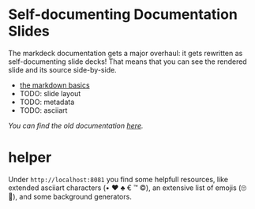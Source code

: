 # Self-documenting Documentation Slides

The markdeck documentation gets a major overhaul:
it gets rewritten as self-documenting slide decks!
That means that you can see the rendered slide and its source side-by-side.

* [the markdown basics](https://arnehilmann.github.io/markdeck/docs/markdown-basics/explain.html)
* TODO: slide layout
* TODO: metadata
* TODO: asciiart

_You can find the old documentation [here](DOCUMENTATION-OLD.md)._


# helper

Under ```http://localhost:8081``` you find some helpfull resources, like extended asciiart characters
(• ♥ ♣ € ™ ©), an extensive list of emojis (🙄 🤔), and some background generators.
